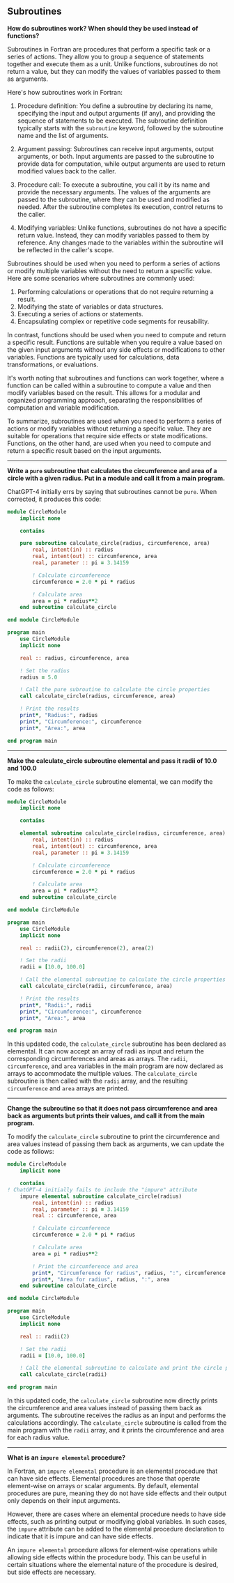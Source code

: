## Subroutines

**How do subroutines work? When should they be used instead of functions?**

Subroutines in Fortran are procedures that perform a specific task or a series of actions. They allow you to group a sequence of statements together and execute them as a unit. Unlike functions, subroutines do not return a value, but they can modify the values of variables passed to them as arguments.

Here's how subroutines work in Fortran:

1. Procedure definition: You define a subroutine by declaring its name, specifying the input and output arguments (if any), and providing the sequence of statements to be executed. The subroutine definition typically starts with the `subroutine` keyword, followed by the subroutine name and the list of arguments.

2. Argument passing: Subroutines can receive input arguments, output arguments, or both. Input arguments are passed to the subroutine to provide data for computation, while output arguments are used to return modified values back to the caller.

3. Procedure call: To execute a subroutine, you call it by its name and provide the necessary arguments. The values of the arguments are passed to the subroutine, where they can be used and modified as needed. After the subroutine completes its execution, control returns to the caller.

4. Modifying variables: Unlike functions, subroutines do not have a specific return value. Instead, they can modify variables passed to them by reference. Any changes made to the variables within the subroutine will be reflected in the caller's scope.

Subroutines should be used when you need to perform a series of actions or modify multiple variables without the need to return a specific value. Here are some scenarios where subroutines are commonly used:

1. Performing calculations or operations that do not require returning a result.
2. Modifying the state of variables or data structures.
3. Executing a series of actions or statements.
4. Encapsulating complex or repetitive code segments for reusability.

In contrast, functions should be used when you need to compute and return a specific result. Functions are suitable when you require a value based on the given input arguments without any side effects or modifications to other variables. Functions are typically used for calculations, data transformations, or evaluations.

It's worth noting that subroutines and functions can work together, where a function can be called within a subroutine to compute a value and then modify variables based on the result. This allows for a modular and organized programming approach, separating the responsibilities of computation and variable modification.

To summarize, subroutines are used when you need to perform a series of actions or modify variables without returning a specific value. They are suitable for operations that require side effects or state modifications. Functions, on the other hand, are used when you need to compute and return a specific result based on the input arguments.

---
**Write a `pure` subroutine that calculates the circumference and area of a circle with a given radius. Put in a module and call it from a main program.**

ChatGPT-4 initially errs by saying that subroutines cannot be `pure`. When corrected, it produces this code:

```fortran
module CircleModule
    implicit none

    contains

    pure subroutine calculate_circle(radius, circumference, area)
        real, intent(in) :: radius
        real, intent(out) :: circumference, area
        real, parameter :: pi = 3.14159

        ! Calculate circumference
        circumference = 2.0 * pi * radius

        ! Calculate area
        area = pi * radius**2
    end subroutine calculate_circle

end module CircleModule

program main
    use CircleModule
    implicit none

    real :: radius, circumference, area

    ! Set the radius
    radius = 5.0

    ! Call the pure subroutine to calculate the circle properties
    call calculate_circle(radius, circumference, area)

    ! Print the results
    print*, "Radius:", radius
    print*, "Circumference:", circumference
    print*, "Area:", area

end program main
```

---
**Make the calculate_circle subroutine elemental and pass it radii of 10.0 and 100.0**

To make the `calculate_circle` subroutine elemental, we can modify the code as follows:

```fortran
module CircleModule
    implicit none

    contains

    elemental subroutine calculate_circle(radius, circumference, area)
        real, intent(in) :: radius
        real, intent(out) :: circumference, area
        real, parameter :: pi = 3.14159

        ! Calculate circumference
        circumference = 2.0 * pi * radius

        ! Calculate area
        area = pi * radius**2
    end subroutine calculate_circle

end module CircleModule

program main
    use CircleModule
    implicit none

    real :: radii(2), circumference(2), area(2)

    ! Set the radii
    radii = [10.0, 100.0]

    ! Call the elemental subroutine to calculate the circle properties
    call calculate_circle(radii, circumference, area)

    ! Print the results
    print*, "Radii:", radii
    print*, "Circumference:", circumference
    print*, "Area:", area

end program main
```

In this updated code, the `calculate_circle` subroutine has been declared as elemental. It can now accept an array of radii as input and return the corresponding circumferences and areas as arrays. The `radii`, `circumference`, and `area` variables in the main program are now declared as arrays to accommodate the multiple values. The `calculate_circle` subroutine is then called with the `radii` array, and the resulting `circumference` and `area` arrays are printed.

---
**Change the subroutine so that it does not pass circumference and area back as arguments but prints their values, and call it from the main program.**

To modify the `calculate_circle` subroutine to print the circumference and area values instead of passing them back as arguments, we can update the code as follows:

```fortran
module CircleModule
    implicit none

    contains
! ChatGPT-4 initially fails to include the "impure" attribute
    impure elemental subroutine calculate_circle(radius)
        real, intent(in) :: radius
        real, parameter :: pi = 3.14159
        real :: circumference, area

        ! Calculate circumference
        circumference = 2.0 * pi * radius

        ! Calculate area
        area = pi * radius**2

        ! Print the circumference and area
        print*, "Circumference for radius", radius, ":", circumference
        print*, "Area for radius", radius, ":", area
    end subroutine calculate_circle

end module CircleModule

program main
    use CircleModule
    implicit none

    real :: radii(2)

    ! Set the radii
    radii = [10.0, 100.0]

    ! Call the elemental subroutine to calculate and print the circle properties
    call calculate_circle(radii)

end program main
```

In this updated code, the `calculate_circle` subroutine now directly prints the circumference and area values instead of passing them back as arguments. The subroutine receives the radius as an input and performs the calculations accordingly. The `calculate_circle` subroutine is called from the main program with the `radii` array, and it prints the circumference and area for each radius value.

---
**What is an `impure elemental` procedure?**

In Fortran, an `impure elemental` procedure is an elemental procedure that can have side effects. Elemental procedures are those that operate element-wise on arrays or scalar arguments. By default, elemental procedures are pure, meaning they do not have side effects and their output only depends on their input arguments.

However, there are cases where an elemental procedure needs to have side effects, such as printing output or modifying global variables. In such cases, the `impure` attribute can be added to the elemental procedure declaration to indicate that it is impure and can have side effects.

An `impure elemental` procedure allows for element-wise operations while allowing side effects within the procedure body. This can be useful in certain situations where the elemental nature of the procedure is desired, but side effects are necessary.
